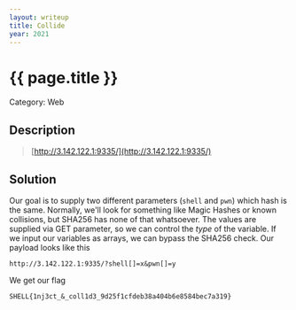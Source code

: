 ```yaml
---
layout: writeup
title: Collide
year: 2021
---
```

# {{ page.title }}
Category: Web

## Description

> [http://3.142.122.1:9335/](http://3.142.122.1:9335/)

## Solution

Our goal is to supply two different parameters (`shell` and `pwn`) which hash is the same. Normally, we'll look for something like Magic Hashes or known collisions, but SHA256 has none of that whatsoever. The values are supplied via GET parameter, so we can control the *type* of the variable. If we input our variables as arrays, we can bypass the SHA256 check. Our payload looks like this

```
http://3.142.122.1:9335/?shell[]=x&pwn[]=y
```

We get our flag

```
SHELL{1nj3ct_&_coll1d3_9d25f1cfdeb38a404b6e8584bec7a319}
```